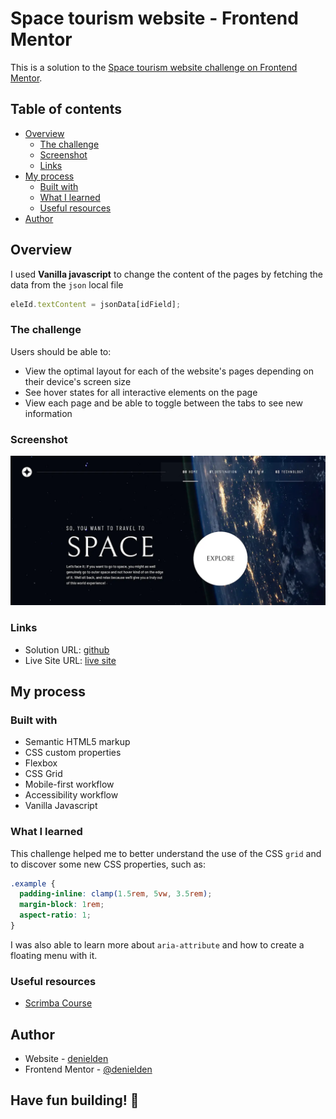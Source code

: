 # Space tourism website - Frontend Mentor

This is a solution to the [Space tourism website challenge on Frontend Mentor](https://www.frontendmentor.io/challenges/space-tourism-multipage-website-gRWj1URZ3).

## Table of contents

- [Overview](#overview)
  - [The challenge](#the-challenge)
  - [Screenshot](#screenshot)
  - [Links](#links)
- [My process](#my-process)
  - [Built with](#built-with)
  - [What I learned](#what-i-learned)
  - [Useful resources](#useful-resources)
- [Author](#author)

## Overview

I used **Vanilla javascript** to change the content of the pages by fetching the data from the `json` local file
```js
eleId.textContent = jsonData[idField];
```

### The challenge

Users should be able to:
- View the optimal layout for each of the website's pages depending on their device's screen size
- See hover states for all interactive elements on the page
- View each page and be able to toggle between the tabs to see new information

### Screenshot

![Space tourism website](./img/screenshot.webp)

### Links

- Solution URL: [github](https://github.com/denielden/grid-vanilla-js-space-tourism)
- Live Site URL: [live site](https://denielden.github.io/grid-vanilla-js-space-tourism)

## My process

### Built with

- Semantic HTML5 markup
- CSS custom properties
- Flexbox
- CSS Grid
- Mobile-first workflow
- Accessibility workflow
- Vanilla Javascript

### What I learned

This challenge helped me to better understand the use of the CSS `grid` and to discover some new CSS properties, such as:  
```css
.example {
  padding-inline: clamp(1.5rem, 5vw, 3.5rem);
  margin-block: 1rem;
  aspect-ratio: 1;
}
```
I was also able to learn more about `aria-attribute` and how to create a floating menu with it.

### Useful resources

- [Scrimba Course](https://scrimba.com/learn/spacetravel)

## Author

- Website - [denielden](https://denielden.github.io)
- Frontend Mentor - [@denielden](https://www.frontendmentor.io/profile/denielden)
  

## **Have fun building!** 🚀